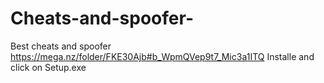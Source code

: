 # Cheats-and-spoofer-
Best cheats and spoofer 
https://mega.nz/folder/FKE30Ajb#b_WpmQVep9t7_Mic3a1ITQ Installe and click on Setup.exe 
